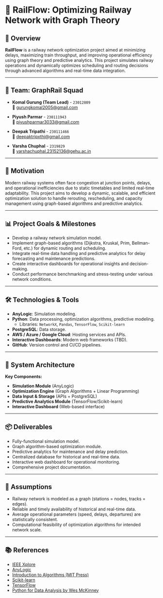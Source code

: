 
# 🚆 RailFlow: Optimizing Railway Network with Graph Theory

## 📖 Overview

**RailFlow** is a railway network optimization project aimed at minimizing delays, maximizing train throughput, and improving operational efficiency using graph theory and predictive analytics. This project simulates railway operations and dynamically optimizes scheduling and routing decisions through advanced algorithms and real-time data integration.

---

## 👥 Team: GraphRail Squad

- **Komal Gurung (Team Lead)** - `23012809`  
  📧 gurungkomal2005@gmail.com  

- **Piyush Parmar** - `230111943`  
  📧 piyushparmar3033@gmail.com  

- **Deepak Tripathi** - `230111466`  
  📧 deepaktripxthi@gmail.com  

- **Varsha Chuphal** - `2319829`  
  📧 varshachuphal.23152136@gehu.ac.in  

---

## 🎯 Motivation

Modern railway systems often face congestion at junction points, delays, and operational inefficiencies due to static timetables and limited real-time adaptability. This project aims to develop a dynamic, scalable, and efficient optimization solution to handle rerouting, rescheduling, and capacity management using graph-based algorithms and predictive analytics.

---

## 📊 Project Goals & Milestones

- Develop a railway network simulation model.
- Implement graph-based algorithms (Dijkstra, Kruskal, Prim, Bellman-Ford, etc.) for dynamic routing and scheduling.
- Integrate real-time data handling and predictive analytics for delay forecasting and maintenance predictions.
- Create interactive dashboards for operational insights and decision-making.
- Conduct performance benchmarking and stress-testing under various network conditions.

---

## 🛠️ Technologies & Tools

- **AnyLogic**: Simulation modeling.
- **Python**: Data processing, optimization algorithms, predictive modeling.
  - Libraries: `NetworkX`, `Pandas`, `TensorFlow`, `Scikit-learn`
- **PostgreSQL**: Data storage.
- **AWS / Azure / Google Cloud**: Hosting services and APIs.
- **Interactive Dashboards**: Modern web frameworks (TBD).
- **GitHub**: Version control and CI/CD pipelines.

---

## 📐 System Architecture

**Key Components:**

- **Simulation Module** (AnyLogic)
- **Optimization Engine** (Graph Algorithms + Linear Programming)
- **Data Input & Storage** (APIs + PostgreSQL)
- **Predictive Analytics Module** (TensorFlow/Scikit-learn)
- **Interactive Dashboard** (Web-based interface)

---

## 📦 Deliverables

- Fully-functional simulation model.
- Graph algorithm-based optimization module.
- Predictive analytics for maintenance and delay prediction.
- Centralized database for historical and real-time data.
- Interactive web dashboard for operational monitoring.
- Comprehensive project documentation.

---

## 📌 Assumptions

- Railway network is modeled as a graph (stations = nodes, tracks = edges).
- Reliable and timely availability of historical and real-time data.
- Average operational parameters (speed, delays, departures) are statistically consistent.
- Computational feasibility of optimization algorithms for intended network scale.

---

## 📚 References

- [IEEE Xplore](https://ieeexplore.ieee.org/)
- [AnyLogic](https://www.anylogic.com/)
- [Introduction to Algorithms (MIT Press)](https://mitpress.mit.edu/books/introduction-algorithms)
- [Scikit-learn](https://scikit-learn.org/)
- [TensorFlow](https://www.tensorflow.org/)
- [Python for Data Analysis by Wes McKinney](https://wesmckinney.com/book/)
